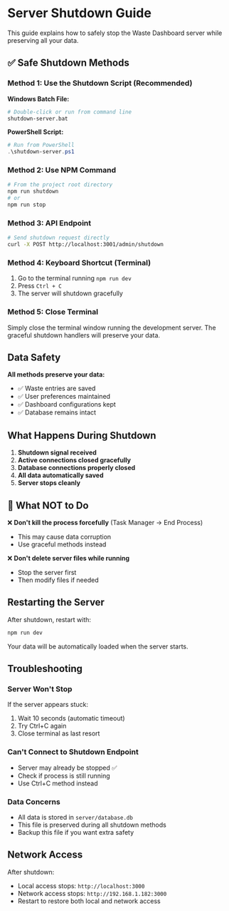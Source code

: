 # Server Shutdown Guide

This guide explains how to safely stop the Waste Dashboard server while preserving all your data.

## ✅ Safe Shutdown Methods

### Method 1: Use the Shutdown Script (Recommended)
**Windows Batch File:**
```bash
# Double-click or run from command line
shutdown-server.bat
```

**PowerShell Script:**
```powershell
# Run from PowerShell
.\shutdown-server.ps1
```

### Method 2: Use NPM Command
```bash
# From the project root directory
npm run shutdown
# or
npm run stop
```

### Method 3: API Endpoint
```bash
# Send shutdown request directly
curl -X POST http://localhost:3001/admin/shutdown
```

### Method 4: Keyboard Shortcut (Terminal)
1. Go to the terminal running `npm run dev`
2. Press `Ctrl + C`
3. The server will shutdown gracefully

### Method 5: Close Terminal
Simply close the terminal window running the development server. The graceful shutdown handlers will preserve your data.

## Data Safety

**All methods preserve your data:**
- ✅ Waste entries are saved
- ✅ User preferences maintained  
- ✅ Dashboard configurations kept
- ✅ Database remains intact

## What Happens During Shutdown

1. **Shutdown signal received**
2. **Active connections closed gracefully**
3. **Database connections properly closed**
4. **All data automatically saved**
5. **Server stops cleanly**

## 🚨 What NOT to Do

❌ **Don't kill the process forcefully** (Task Manager → End Process)
- This may cause data corruption
- Use graceful methods instead

❌ **Don't delete server files while running**
- Stop the server first
- Then modify files if needed

## Restarting the Server

After shutdown, restart with:
```bash
npm run dev
```

Your data will be automatically loaded when the server starts.

## Troubleshooting

### Server Won't Stop
If the server appears stuck:
1. Wait 10 seconds (automatic timeout)
2. Try Ctrl+C again
3. Close terminal as last resort

### Can't Connect to Shutdown Endpoint
- Server may already be stopped ✅
- Check if process is still running
- Use Ctrl+C method instead

### Data Concerns
- All data is stored in `server/database.db`
- This file is preserved during all shutdown methods
- Backup this file if you want extra safety

## Network Access
After shutdown:
- Local access stops: `http://localhost:3000`
- Network access stops: `http://192.168.1.182:3000`
- Restart to restore both local and network access
